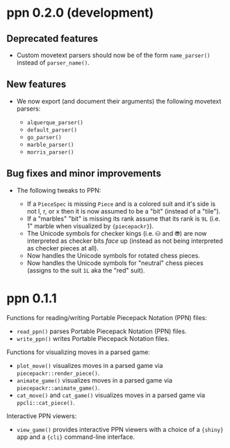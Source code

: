 ppn 0.2.0 (development)
=======================

Deprecated features
-------------------

* Custom movetext parsers should now be of the form `name_parser()`
  instead of `parser_name()`.

New features
------------

* We now export (and document their arguments) the following movetext parsers:

  + `alquerque_parser()`
  + `default_parser()`
  + `go_parser()`
  + `marble_parser()`
  + `morris_parser()`

Bug fixes and minor improvements
--------------------------------

* The following tweaks to PPN:

  + If a `PieceSpec` is missing `Piece` and is a colored suit
    and it's side is not l, r, or x then it is now assumed to
    be a "bit" (instead of a "tile").
  + If a "marbles" "bit" is missing its rank assume that
    its rank is `9L` (i.e. 1" marble when visualized by `{piecepackr}`).
  + The Unicode symbols for checker kings (i.e. ⛁ and ⛃) are now interpreted
    as checker bits *face* up (instead as not being interpreted as checker pieces at all).
  + Now handles the Unicode symbols for rotated chess pieces.
  + Now handles the Unicode symbols for "neutral" chess pieces (assigns to the suit `1L` aka the "red" suit).

ppn 0.1.1
=========

Functions for reading/writing Portable Piecepack Notation (PPN) files:

* `read_ppn()` parses Portable Piecepack Notation (PPN) files.
* `write_ppn()` writes Portable Piecepack Notation files.

Functions for visualizing moves in a parsed game:

* `plot_move()` visualizes moves in a parsed game via `piecepackr::render_piece()`.
* `animate_game()` visualizes moves in a parsed game via `piecepackr::animate_game()`.
* `cat_move()` and `cat_game()` visualizes moves in a parsed game via `ppcli::cat_piece()`.

Interactive PPN viewers:

* `view_game()` provides interactive PPN viewers with a choice of a `{shiny}` app and a `{cli}` command-line interface.
